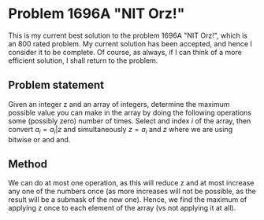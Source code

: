 # Problem 1696A "NIT Orz!"
This is my current best solution to the problem 1696A "NIT Orz!", which is an 800 rated problem. My current solution has been accepted, and hence I consider it to be complete. Of course, as always, if I can think of a more efficient solution, I shall return to the problem. 

## Problem statement
Given an integer z and an array of integers, determine the maximum possible value you can make in the array by doing the following operations some (possibly zero) number of times. Select and index $i$ of the array, then convert $a_i = a_i | z$ and simultaneously $z = a_i$ and $z$ where we are using bitwise or and and.
## Method
We can do at most one operation, as this will reduce z and at most increase any one of the numbers once (as more increases will not be possible, as the result will be a submask of the new one). Hence, we find the maximum of applying z once to each element of the array (vs not applying it at all).
